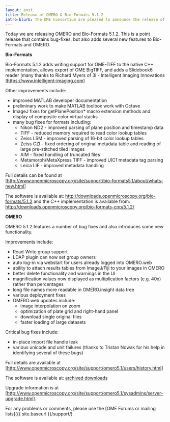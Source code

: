```yaml
---
layout: post
title: Release of OMERO & Bio-Formats 5.1.2
intro-blurb: The OME Consortium are pleased to announce the release of OMERO & Bio-Formats 5.1.2
---
```

Today we are releasing OMERO and Bio-Formats 5.1.2. This is a point release that contains bug-fixes, but also adds several new features to Bio-Formats and OMERO.

**Bio-Formats**

Bio-Formats 5.1.2 adds writing support for OME-TIFF to the native C++ implementation, allows export of OME BigTIFF, and adds a Slidebook6 reader (many thanks to Richard Myers of 3i - Intelligent Imaging Innovations (https://www.intelligent-imaging.com)

Other improvements include:

* improved MATLAB developer documentation 
* preliminary work to make MATLAB toolbox work with Octave
* ImageJ fixes for getPlanePosition* macro extension methods and display of composite color virtual stacks
* many bug fixes for formats including:
    * Nikon ND2 - improved parsing of plane position and timestamp data
    * TIFF - reduced memory required to read color lookup tables
    * Zeiss LSM - improved parsing of 16-bit color lookup tables
    * Zeiss CZI - fixed ordering of original metadata table and reading of large pre-stitched tiled images
    * AIM - fixed handling of truncated files
    * Metamorph/MetaXpress TIFF - improved UIC1 metadata tag parsing
    * Leica LIF - improved metadata handling

Full details can be found at [http://www.openmicroscopy.org/site/support/bio-formats5.1/about/whats-new.html]

The software is available at:
http://downloads.openmicroscopy.org/bio-formats/5.1.2
and the C++ implementation is available from:
http://downloads.openmicroscopy.org/bio-formats-cpp/5.1.2/

**OMERO**

OMERO 5.1.2 features a number of bug fixes and also introduces some new functionality. 

Improvements include:

* Read-Write group support
* LDAP plugin can now set group owners
* auto log-in via webstart for users already logged into OMERO.web 
* ability to attach results tables from ImageJ/Fiji to your images in OMERO
* better delete functionality and warnings in the UI
* magnification values now displayed as multiplication factors (e.g. 40x) rather than percentages
* long file names more readable in OMERO.insight data tree
* various deployment fixes
* OMERO.web updates include:
    * image interpolation on zoom
    * optimization of plate grid and right-hand panel
    * download single original files
    * faster loading of large datasets

Critical bug fixes include:

* in-place import file handle leak
* various unicode and unit failures (thanks to Tristan Nowak for his help in identifying several of these bugs)
 
Full details are available at [http://www.openmicroscopy.org/site/support/omero5.1/users/history.html]

The software is available at:
[archived downloads](http://downloads.openmicroscopy.org/omero/5.1.2)

Upgrade information is at [http://www.openmicroscopy.org/site/support/omero5.1/sysadmins/server-upgrade.html].


For any problems or comments, please use the [OME Forums or mailing lists]({{ site.baseurl }}/support/)
